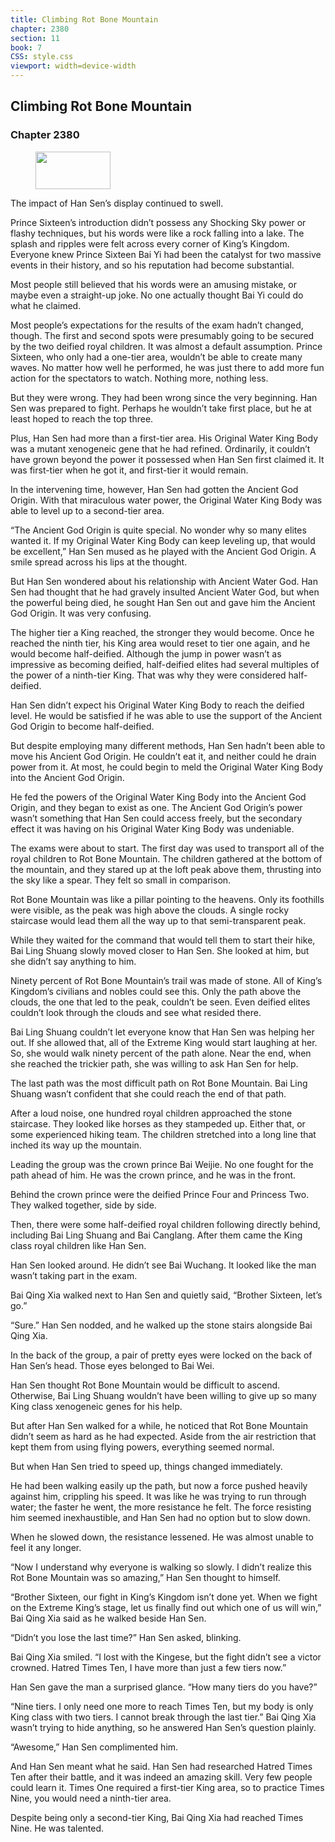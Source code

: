 ```yaml
---
title: Climbing Rot Bone Mountain
chapter: 2380
section: 11
book: 7
CSS: style.css
viewport: width=device-width
---
```


## Climbing Rot Bone Mountain

### Chapter 2380

<figure>
	<img src="../Images/gem.gif" alt="" id="gem" width="120" height="60" />
</figure>

The impact of Han Sen’s display continued to swell.

Prince Sixteen’s introduction didn’t possess any Shocking Sky power or flashy techniques, but his words were like a rock falling into a lake. The splash and ripples were felt across every corner of King’s Kingdom. Everyone knew Prince Sixteen Bai Yi had been the catalyst for two massive events in their history, and so his reputation had become substantial.

Most people still believed that his words were an amusing mistake, or maybe even a straight-up joke. No one actually thought Bai Yi could do what he claimed.

Most people’s expectations for the results of the exam hadn’t changed, though. The first and second spots were presumably going to be secured by the two deified royal children. It was almost a default assumption. Prince Sixteen, who only had a one-tier area, wouldn’t be able to create many waves. No matter how well he performed, he was just there to add more fun action for the spectators to watch. Nothing more, nothing less.

But they were wrong. They had been wrong since the very beginning. Han Sen was prepared to fight. Perhaps he wouldn’t take first place, but he at least hoped to reach the top three.

Plus, Han Sen had more than a first-tier area. His Original Water King Body was a mutant xenogeneic gene that he had refined. Ordinarily, it couldn’t have grown beyond the power it possessed when Han Sen first claimed it. It was first-tier when he got it, and first-tier it would remain.

In the intervening time, however, Han Sen had gotten the Ancient God Origin. With that miraculous water power, the Original Water King Body was able to level up to a second-tier area.

“The Ancient God Origin is quite special. No wonder why so many elites wanted it. If my Original Water King Body can keep leveling up, that would be excellent,” Han Sen mused as he played with the Ancient God Origin. A smile spread across his lips at the thought.

But Han Sen wondered about his relationship with Ancient Water God. Han Sen had thought that he had gravely insulted Ancient Water God, but when the powerful being died, he sought Han Sen out and gave him the Ancient God Origin. It was very confusing.

The higher tier a King reached, the stronger they would become. Once he reached the ninth tier, his King area would reset to tier one again, and he would become half-deified. Although the jump in power wasn’t as impressive as becoming deified, half-deified elites had several multiples of the power of a ninth-tier King. That was why they were considered half-deified.

Han Sen didn’t expect his Original Water King Body to reach the deified level. He would be satisfied if he was able to use the support of the Ancient God Origin to become half-deified.

But despite employing many different methods, Han Sen hadn’t been able to move his Ancient God Origin. He couldn’t eat it, and neither could he drain power from it. At most, he could begin to meld the Original Water King Body into the Ancient God Origin.

He fed the powers of the Original Water King Body into the Ancient God Origin, and they began to exist as one. The Ancient God Origin’s power wasn’t something that Han Sen could access freely, but the secondary effect it was having on his Original Water King Body was undeniable.

The exams were about to start. The first day was used to transport all of the royal children to Rot Bone Mountain. The children gathered at the bottom of the mountain, and they stared up at the loft peak above them, thrusting into the sky like a spear. They felt so small in comparison.

Rot Bone Mountain was like a pillar pointing to the heavens. Only its foothills were visible, as the peak was high above the clouds. A single rocky staircase would lead them all the way up to that semi-transparent peak.

While they waited for the command that would tell them to start their hike, Bai Ling Shuang slowly moved closer to Han Sen. She looked at him, but she didn’t say anything to him.

Ninety percent of Rot Bone Mountain’s trail was made of stone. All of King’s Kingdom’s civilians and nobles could see this. Only the path above the clouds, the one that led to the peak, couldn’t be seen. Even deified elites couldn’t look through the clouds and see what resided there.

Bai Ling Shuang couldn’t let everyone know that Han Sen was helping her out. If she allowed that, all of the Extreme King would start laughing at her. So, she would walk ninety percent of the path alone. Near the end, when she reached the trickier path, she was willing to ask Han Sen for help.

The last path was the most difficult path on Rot Bone Mountain. Bai Ling Shuang wasn’t confident that she could reach the end of that path.

After a loud noise, one hundred royal children approached the stone staircase. They looked like horses as they stampeded up. Either that, or some experienced hiking team. The children stretched into a long line that inched its way up the mountain.

Leading the group was the crown prince Bai Weijie. No one fought for the path ahead of him. He was the crown prince, and he was in the front.

Behind the crown prince were the deified Prince Four and Princess Two. They walked together, side by side.

Then, there were some half-deified royal children following directly behind, including Bai Ling Shuang and Bai Canglang. After them came the King class royal children like Han Sen.

Han Sen looked around. He didn’t see Bai Wuchang. It looked like the man wasn’t taking part in the exam.

Bai Qing Xia walked next to Han Sen and quietly said, “Brother Sixteen, let’s go.”

“Sure.” Han Sen nodded, and he walked up the stone stairs alongside Bai Qing Xia.

In the back of the group, a pair of pretty eyes were locked on the back of Han Sen’s head. Those eyes belonged to Bai Wei.

Han Sen thought Rot Bone Mountain would be difficult to ascend. Otherwise, Bai Ling Shuang wouldn’t have been willing to give up so many King class xenogeneic genes for his help.

But after Han Sen walked for a while, he noticed that Rot Bone Mountain didn’t seem as hard as he had expected. Aside from the air restriction that kept them from using flying powers, everything seemed normal.

But when Han Sen tried to speed up, things changed immediately.

He had been walking easily up the path, but now a force pushed heavily against him, crippling his speed. It was like he was trying to run through water; the faster he went, the more resistance he felt. The force resisting him seemed inexhaustible, and Han Sen had no option but to slow down.

When he slowed down, the resistance lessened. He was almost unable to feel it any longer.

“Now I understand why everyone is walking so slowly. I didn’t realize this Rot Bone Mountain was so amazing,” Han Sen thought to himself.

“Brother Sixteen, our fight in King’s Kingdom isn’t done yet. When we fight on the Extreme King’s stage, let us finally find out which one of us will win,” Bai Qing Xia said as he walked beside Han Sen.

“Didn’t you lose the last time?” Han Sen asked, blinking.

Bai Qing Xia smiled. “I lost with the Kingese, but the fight didn’t see a victor crowned. Hatred Times Ten, I have more than just a few tiers now.”

Han Sen gave the man a surprised glance. “How many tiers do you have?”

“Nine tiers. I only need one more to reach Times Ten, but my body is only King class with two tiers. I cannot break through the last tier.” Bai Qing Xia wasn’t trying to hide anything, so he answered Han Sen’s question plainly.

“Awesome,” Han Sen complimented him.

And Han Sen meant what he said. Han Sen had researched Hatred Times Ten after their battle, and it was indeed an amazing skill. Very few people could learn it. Times One required a first-tier King area, so to practice Times Nine, you would need a ninth-tier area.

Despite being only a second-tier King, Bai Qing Xia had reached Times Nine. He was talented.